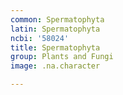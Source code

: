 ```yaml
---
common: Spermatophyta
latin: Spermatophyta
ncbi: '58024'
title: Spermatophyta
group: Plants and Fungi
image: .na.character

---
```


